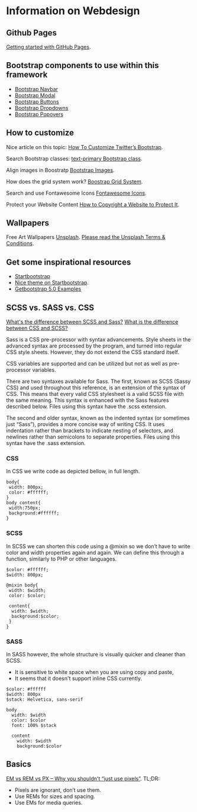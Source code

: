 # Information on Webdesign

## Github Pages
[Getting started with GitHub Pages](https://docs.github.com/en/free-pro-team@latest/github/working-with-github-pages/getting-started-with-github-pages).

## Bootstrap components to use within this framework

- [Bootstrap Navbar](https://getbootstrap.com/docs/5.0/components/navbar/)
- [Bootstrap Modal](https://getbootstrap.com/docs/5.0/components/modal/)
- [Bootstrap Buttons](https://getbootstrap.com/docs/5.0/components/buttons/)
- [Bootstrap Dropdowns](https://getbootstrap.com/docs/5.0/components/dropdowns/)
- [Bootstrap Popovers](https://getbootstrap.com/docs/5.0/components/popovers/)

## How to customize

Nice article on this topic: 
[How To Customize Twitter’s Bootstrap](https://www.smashingmagazine.com/2013/03/customizing-bootstrap/).

Search Bootstrap classes:
[text-primary Bootstrap class](https://bootstrapshuffle.com/classes/colors/text-primary).

Align images in Boostratp
[Bootstrap Images](https://getbootstrap.com/docs/5.0/content/images/).

How does the grid system work?
[Boostrap Grid System](https://getbootstrap.com/docs/5.0/layout/grid/#how-it-works).

Search and use Fontawesome Icons
[Fontawesome Icons](https://fontawesome.com/icons).

Protect your Website Content
[How to Copyright a Website to Protect It](https://www.thebalancesmb.com/copyright-a-website-to-protect-it-4145788).

## Wallpapers

Free Art Wallpapers
[Unsplash](https://unsplash.com/wallpapers/art).
[Please read the Unsplash Terms & Conditions](https://unsplash.com/terms).

## Get some inspirational resources

- [Startbootstrap](https://startbootstrap.com/previews/)
- [Nice theme on Startbootstrap](https://startbootstrap.com/previews/agency).
- [Getbootstrap 5.0 Examples](https://getbootstrap.com/docs/5.0/examples/)

## SCSS vs. SASS vs. CSS
[What's the difference between SCSS and Sass?](https://stackoverflow.com/questions/5654447/whats-the-difference-between-scss-and-sass)
[What is the difference between CSS and SCSS?](https://stackoverflow.com/questions/46400443/what-is-the-difference-between-css-and-scss)
[]()

Sass is a CSS pre-processor with syntax advancements. Style sheets in the advanced syntax are processed by the program, and turned into regular CSS style sheets. However, they do not extend the CSS standard itself.

CSS variables are supported and can be utilized but not as well as pre-processor variables.

There are two syntaxes available for Sass. The first, known as SCSS (Sassy CSS) and used throughout this reference, is an extension of the syntax of CSS. This means that every valid CSS stylesheet is a valid SCSS file with the same meaning. This syntax is enhanced with the Sass features described below. Files using this syntax have the .scss extension.

The second and older syntax, known as the indented syntax (or sometimes just “Sass”), provides a more concise way of writing CSS. It uses indentation rather than brackets to indicate nesting of selectors, and newlines rather than semicolons to separate properties. Files using this syntax have the .sass extension.

### CSS

In CSS we write code as depicted bellow, in full length.

```
body{
 width: 800px;
 color: #ffffff;
}
body content{
 width:750px;
 background:#ffffff;
}
```
### SCSS

In SCSS we can shorten this code using a @mixin so we don’t have to write color and width properties again and again. We can define this through a function, similarly to PHP or other languages.

```
$color: #ffffff;
$width: 800px;

@mixin body{
 width: $width;
 color: $color;

 content{
  width: $width;
  background:$color;
 }
}
```

### SASS

In SASS however, the whole structure is visually quicker and cleaner than SCSS.

- It is sensitive to white space when you are using copy and paste,
- It seems that it doesn't support inline CSS currently.

```
$color: #ffffff
$width: 800px
$stack: Helvetica, sans-serif

body
  width: $width
  color: $color
  font: 100% $stack

  content
    width: $width
    background:$color

```

## Basics

[EM vs REM vs PX – Why you shouldn't “just use pixels”](https://engageinteractive.co.uk/blog/em-vs-rem-vs-px).
TL;DR:
 - Pixels are ignorant, don’t use them.
 - Use REMs for sizes and spacing.
 - Use EMs for media queries.